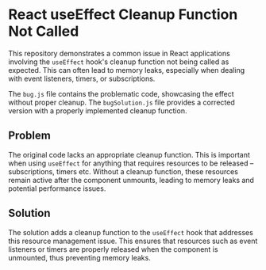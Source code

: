 # React useEffect Cleanup Function Not Called

This repository demonstrates a common issue in React applications involving the `useEffect` hook's cleanup function not being called as expected.  This can often lead to memory leaks, especially when dealing with event listeners, timers, or subscriptions.

The `bug.js` file contains the problematic code, showcasing the effect without proper cleanup. The `bugSolution.js` file provides a corrected version with a properly implemented cleanup function.

## Problem

The original code lacks an appropriate cleanup function.  This is important when using `useEffect` for anything that requires resources to be released – subscriptions, timers etc.   Without a cleanup function, these resources remain active after the component unmounts, leading to memory leaks and potential performance issues.

## Solution

The solution adds a cleanup function to the `useEffect` hook that addresses this resource management issue. This ensures that resources such as event listeners or timers are properly released when the component is unmounted, thus preventing memory leaks.